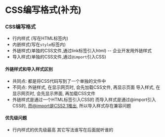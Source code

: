 # CSS编写格式\(补充\)

### CSS编写格式

* 行内样式 \(写在HTML标签内\)
* 内嵌样式\(写在`style`标签内\)
* 外链样式\(单独的CSS文件,通过link标签引入html\) -- 企业开发用外链样式
* 导入样式\(单独的CSS文件,通过`@import`引入CSS\)

#### 外链样式和导入样式区别

* 共同点: 都是将CSS代码写到了一个单独的文件中
* 不同点: 外链样式, 在显示网页时, 会先加载CSS文件, 再显示页面 导入样式, 在显示网页时, 会先显示界面, 再加载CSS文件
* 外链样式是通过一个HTML标签引入CSS的 而导入样式是通过@import引入CSS的, 而@import是CSS2.1推出, 所以导入样式存在兼容问题

#### 优先级问题

* 行内样式的优先级最高 其它写法谁写在后面就听谁的

